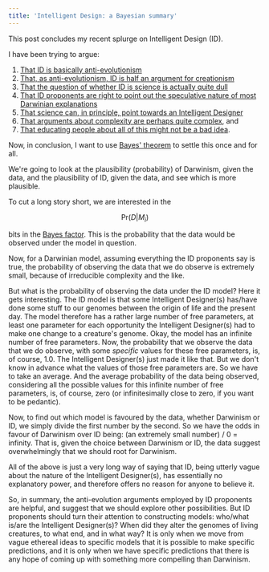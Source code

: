 ```yaml
---
title: 'Intelligent Design: a Bayesian summary'
---
```

This post concludes my recent splurge on Intelligent Design (ID).

I have been trying to argue:

1. <a href="/2010/11/23/michael-behe-what-is-intelligent-design/">That ID is basically anti-evolutionism</a>
1. <a href="/2010/11/23/is-intelligent-design-creationism/">That, as anti-evolutionism, ID is half an argument for creationism</a>
1. <a href="/2010/11/23/is-intelligent-design-science/">That the question of whether ID is science is actually quite dull</a>
1. <a href="/2010/11/24/darwinian-speculations/">That ID proponents are right to point out the speculative nature of most Darwinian explanations</a>
1. <a href="/2010/11/24/can-science-point-to-an-intelligent-designer/">That science can, in principle, point towards an Intelligent Designer</a>
1. <a href="/2010/11/24/complexity-and-design/">That arguments about complexity are perhaps quite complex</a>, and
1. <a href="/2010/11/24/should-intelligent-design-be-taught-in-schools/">That educating people about all of this might not be a bad idea</a>.

Now, in conclusion, I want to use <a href="http://en.wikipedia.org/wiki/Bayes_theorem">Bayes' theorem</a> to settle this once and for all.

We're going to look at the plausibility (probability) of Darwinism, given the data, and the plausibility of ID, given the data, and see which is more plausible.

To cut a long story short, we are interested in the

$$\mathrm{Pr}(D|M_i)$$

bits in the <a href="http://en.wikipedia.org/wiki/Bayes_factor">Bayes factor</a>. This is the probability that the data would be observed under the model in question.

Now, for a Darwinian model, assuming everything the ID proponents say is true, the probability of observing the data that we do observe is extremely small, because of irreducible complexity and the like.

But what is the probability of observing the data under the ID model? Here it gets interesting. The ID model is that some Intelligent Designer(s) has/have done some stuff to our genomes between the origin of life and the present day. The model therefore has a rather large number of free parameters, at least one parameter for each opportunity the Intelligent Designer(s) had to make one change to a creature's genome. Okay, the model has an infinite number of free parameters. Now, the probability that we observe the data that we do observe, with some <em>specific</em> values for these free parameters, is, of course, 1.0. The Intelligent Designer(s) just made it like that. But we don't know in advance what the values of those free parameters are. So we have to take an average. And the average probability of the data being observed, considering all the possible values for this infinite number of free parameters, is, of course, zero (or infinitesimally close to zero, if you want to be pedantic).

Now, to find out which model is favoured by the data, whether Darwinism or ID, we simply divide the first number by the second. So we have the odds in favour of Darwinism over ID being: (an extremely small number) / 0 = infinity. That is, given the choice between Darwinism or ID, the data suggest overwhelmingly that we should root for Darwinism.

All of the above is just a very long way of saying that ID, being utterly vague about the nature of the Intelligent Designer(s), has essentially no explanatory power, and therefore offers no reason for anyone to believe it.

So, in summary, the anti-evolution arguments employed by ID proponents are helpful, and suggest that we should explore other possibilities. But ID proponents should turn their attention to constructing models: who/what is/are the Intelligent Designer(s)? When did they alter the genomes of living creatures, to what end, and in what way? It is only when we move from vague ethereal ideas to specific models that it is possible to make specific predictions, and it is only when we have specific predictions that there is any hope of coming up with something more compelling than Darwinism.
